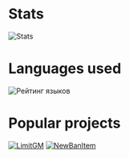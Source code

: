 # Stats
![Stats](https://github-readme-stats.vercel.app/api?username=BlusteryS&custom_title=My+stats&hide_border=true&count_private=true&theme=react&show_icons=true&include_all_commits=true&locale=en)

# Languages used
![Рейтинг языков](https://github-readme-stats.vercel.app/api/top-langs/?username=BlusteryS&custom_title=Languages+used&hide_border=true&count_private=true&theme=react&show_icons=true&include_all_commits=true&locale=en)

# Popular projects
[![LimitGM](https://github-readme-stats.vercel.app/api/pin/?username=BlusteryS&repo=LimitGM)](https://github.com/BlusteryS/LimitGM)
[![NewBanItem](https://github-readme-stats.vercel.app/api/pin/?username=BlusteryS&repo=NewBanItem)](https://github.com/BlusteryS/NewBanItem)
